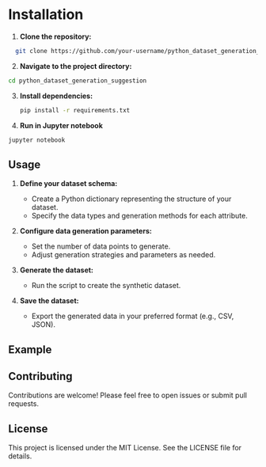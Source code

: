 # Installation

1. **Clone the repository:**

```bash
  git clone https://github.com/your-username/python_dataset_generation_suggestion.git

```

2. **Navigate to the project directory:**

```bash
cd python_dataset_generation_suggestion
```

3. **Install dependencies:**

   ```bash
   pip install -r requirements.txt
   ```

4. **Run in Jupyter notebook**

```bash
jupyter notebook
```

## Usage

1. **Define your dataset schema:**

   - Create a Python dictionary representing the structure of your dataset.
   - Specify the data types and generation methods for each attribute.

2. **Configure data generation parameters:**

   - Set the number of data points to generate.
   - Adjust generation strategies and parameters as needed.

3. **Generate the dataset:**

   - Run the script to create the synthetic dataset.

4. **Save the dataset:**
   - Export the generated data in your preferred format (e.g., CSV, JSON).

## Example

## Contributing

Contributions are welcome! Please feel free to open issues or submit pull requests.

## License

This project is licensed under the MIT License. See the LICENSE file for details.

